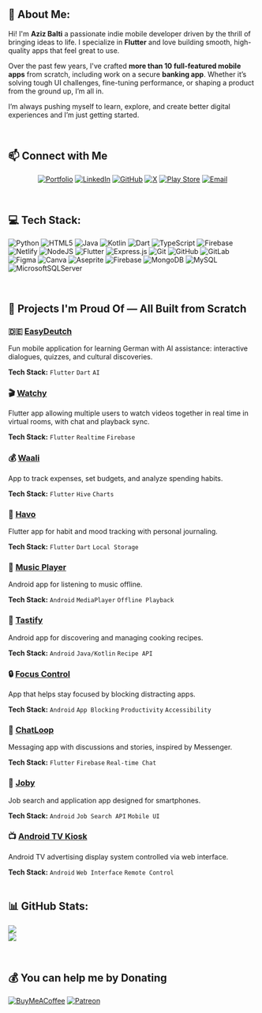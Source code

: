 ## 💫 About Me:
Hi! I'm **Aziz Balti** a passionate indie mobile developer driven by the thrill of bringing ideas to life. I specialize in **Flutter** and love building smooth, high-quality apps that feel great to use.

Over the past few years, I've crafted **more than 10 full-featured mobile apps** from scratch, including work on a secure **banking app**. Whether it’s solving tough UI challenges, fine-tuning performance, or shaping a product from the ground up, I’m all in.

I’m always pushing myself to learn, explore, and create better digital experiences and I’m just getting started.

<br/>

## 📫 Connect with Me

<div align="center">

[![Portfolio](https://img.shields.io/badge/-Portfolio-FF5722?style=for-the-badge&logo=globe&logoColor=white)](https://delicate-figolla-31b181.netlify.app/)
[![LinkedIn](https://img.shields.io/badge/-LinkedIn-0077B5?style=for-the-badge&logo=linkedin&logoColor=white)](https://www.linkedin.com/in/aziz-balti/)
[![GitHub](https://img.shields.io/badge/-GitHub-181717?style=for-the-badge&logo=github&logoColor=white)](https://github.com/azizbalti82)
[![X](https://img.shields.io/badge/-X-000000?style=for-the-badge&logo=x&logoColor=white)](https://x.com/AzizBalti_)
[![Play Store](https://img.shields.io/badge/-Play%20Store-414141?style=for-the-badge&logo=google-play&logoColor=white)](https://play.google.com/store/apps/dev?id=6076571158097417724)
[![Email](https://img.shields.io/badge/-Email-D14836?style=for-the-badge&logo=gmail&logoColor=white)](mailto:azizbalti.dev@gmail.com)

</div>

<br/>

## 💻 Tech Stack:
![Python](https://img.shields.io/badge/python-3670A0?style=for-the-badge&logo=python&logoColor=ffdd54) ![HTML5](https://img.shields.io/badge/html5-%23E34F26.svg?style=for-the-badge&logo=html5&logoColor=white) ![Java](https://img.shields.io/badge/java-%23ED8B00.svg?style=for-the-badge&logo=openjdk&logoColor=white) ![Kotlin](https://img.shields.io/badge/kotlin-%237F52FF.svg?style=for-the-badge&logo=kotlin&logoColor=white) ![Dart](https://img.shields.io/badge/dart-%230175C2.svg?style=for-the-badge&logo=dart&logoColor=white) ![TypeScript](https://img.shields.io/badge/typescript-%23007ACC.svg?style=for-the-badge&logo=typescript&logoColor=white) ![Firebase](https://img.shields.io/badge/firebase-%23039BE5.svg?style=for-the-badge&logo=firebase) ![Netlify](https://img.shields.io/badge/netlify-%23000000.svg?style=for-the-badge&logo=netlify&logoColor=#00C7B7) ![NodeJS](https://img.shields.io/badge/node.js-6DA55F?style=for-the-badge&logo=node.js&logoColor=white) ![Flutter](https://img.shields.io/badge/Flutter-%2302569B.svg?style=for-the-badge&logo=Flutter&logoColor=white) ![Express.js](https://img.shields.io/badge/express.js-%23404d59.svg?style=for-the-badge&logo=express&logoColor=%2361DAFB) ![Git](https://img.shields.io/badge/git-%23F05033.svg?style=for-the-badge&logo=git&logoColor=white) ![GitHub](https://img.shields.io/badge/github-%23121011.svg?style=for-the-badge&logo=github&logoColor=white) ![GitLab](https://img.shields.io/badge/gitlab-%23181717.svg?style=for-the-badge&logo=gitlab&logoColor=white) ![Figma](https://img.shields.io/badge/figma-%23F24E1E.svg?style=for-the-badge&logo=figma&logoColor=white) ![Canva](https://img.shields.io/badge/Canva-%2300C4CC.svg?style=for-the-badge&logo=Canva&logoColor=white) ![Aseprite](https://img.shields.io/badge/Aseprite-FFFFFF?style=for-the-badge&logo=Aseprite&logoColor=#7D929E) ![Firebase](https://img.shields.io/badge/firebase-a08021?style=for-the-badge&logo=firebase&logoColor=ffcd34) ![MongoDB](https://img.shields.io/badge/MongoDB-%234ea94b.svg?style=for-the-badge&logo=mongodb&logoColor=white) ![MySQL](https://img.shields.io/badge/mysql-4479A1.svg?style=for-the-badge&logo=mysql&logoColor=white) ![MicrosoftSQLServer](https://img.shields.io/badge/Microsoft%20SQL%20Server-CC2927?style=for-the-badge&logo=microsoft%20sql%20server&logoColor=white)

<br/>

## 🚀 Projects I'm Proud Of — All Built from Scratch

<div class="project-grid">
  <div class="project-card">
    <h3>🇩🇪 <a href="https://github.com/azizbalti82/flutter-app-easy-deutsch">EasyDeutch</a></h3>
    <p>Fun mobile application for learning German with AI assistance: interactive dialogues, quizzes, and cultural discoveries.</p>
    <strong>Tech Stack:</strong> <code>Flutter</code> <code>Dart</code> <code>AI</code>
  </div>

  <div class="project-card">
    <h3>🎬 <a href="https://github.com/azizbalti82/watchy">Watchy</a></h3>
    <p>Flutter app allowing multiple users to watch videos together in real time in virtual rooms, with chat and playback sync.</p>
    <strong>Tech Stack:</strong> <code>Flutter</code> <code>Realtime</code> <code>Firebase</code>
  </div>

  <div class="project-card">
    <h3>💰 <a href="https://github.com/azizbalti82/Mi-Wallet">Waali</a></h3>
    <p>App to track expenses, set budgets, and analyze spending habits.</p>
    <strong>Tech Stack:</strong> <code>Flutter</code> <code>Hive</code> <code>Charts</code>
  </div>

  <div class="project-card">
    <h3>📝 <a href="https://github.com/azizbalti82/flutter-app-havo">Havo</a></h3>
    <p>Flutter app for habit and mood tracking with personal journaling.</p>
    <strong>Tech Stack:</strong> <code>Flutter</code> <code>Dart</code> <code>Local Storage</code>
  </div>

  <div class="project-card">
    <h3>🎵 <a href="https://github.com/azizbalti82/android_app_music_player">Music Player</a></h3>
    <p>Android app for listening to music offline.</p>
    <strong>Tech Stack:</strong> <code>Android</code> <code>MediaPlayer</code> <code>Offline Playback</code>
  </div>

  <div class="project-card">
    <h3>🍳 <a href="https://github.com/azizbalti82/android_app_tastify">Tastify</a></h3>
    <p>Android app for discovering and managing cooking recipes.</p>
    <strong>Tech Stack:</strong> <code>Android</code> <code>Java/Kotlin</code> <code>Recipe API</code>
  </div>

  <div class="project-card">
    <h3>🔒 <a href="https://github.com/azizbalti82/android_app_focus_control">Focus Control</a></h3>
    <p>App that helps stay focused by blocking distracting apps.</p>
    <strong>Tech Stack:</strong> <code>Android</code> <code>App Blocking</code> <code>Productivity</code> <code>Accessibility</code>
  </div>

  <div class="project-card">
    <h3>💬 <a href="https://github.com/azizbalti82/android_app_chatloop">ChatLoop</a></h3>
    <p>Messaging app with discussions and stories, inspired by Messenger.</p>
    <strong>Tech Stack:</strong> <code>Flutter</code> <code>Firebase</code> <code>Real-time Chat</code>
  </div>

  <div class="project-card">
    <h3>💼 <a href="https://github.com/azizbalti82/android_app_job_finder">Joby</a></h3>
    <p>Job search and application app designed for smartphones.</p>
    <strong>Tech Stack:</strong> <code>Android</code> <code>Job Search API</code> <code>Mobile UI</code>
  </div>

  <div class="project-card">
    <h3>📺 <a href="https://github.com/azizbalti82/android_tv_adplay">Android TV Kiosk</a></h3>
    <p>Android TV advertising display system controlled via web interface.</p>
    <strong>Tech Stack:</strong> <code>Android</code> <code>Web Interface</code> <code>Remote Control</code>
  </div>
</div>

<br/>

## 📊 GitHub Stats:
![](https://nirzak-streak-stats.vercel.app/?user=azizbalti82&theme=dark&hide_border=false)<br/>
![](https://github-readme-stats.vercel.app/api/top-langs/?username=azizbalti82&theme=dark&hide_border=false&include_all_commits=true&count_private=true&layout=compact)

<br/>

## 💰 You can help me by Donating
  [![BuyMeACoffee](https://img.shields.io/badge/Buy%20Me%20a%20Coffee-ffdd00?style=for-the-badge&logo=buy-me-a-coffee&logoColor=black)](https://buymeacoffee.com/azizbalti) [![Patreon](https://img.shields.io/badge/Patreon-F96854?style=for-the-badge&logo=patreon&logoColor=white)](https://patreon.com/azizbalti) 
